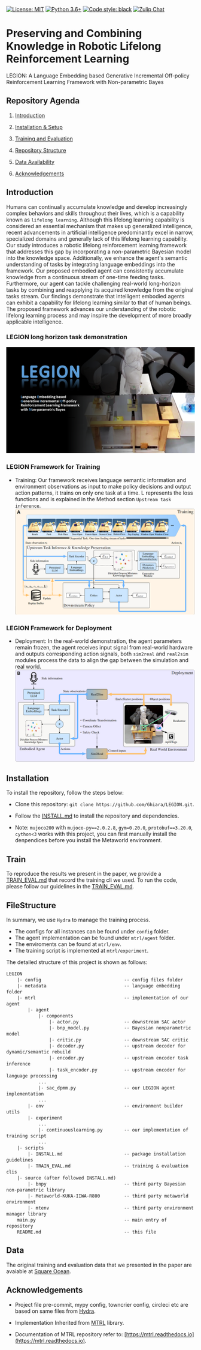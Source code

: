 [![License: MIT](https://img.shields.io/badge/License-MIT-green.svg)](https://github.com/facebookresearch/mtrl/blob/main/LICENSE)
[![Python 3.6+](https://img.shields.io/badge/python-3.6+-blue.svg)](https://www.python.org/downloads/release/python-360/)
[![Code style: black](https://img.shields.io/badge/code%20style-black-000000.svg)](https://github.com/psf/black)
[![Zulip Chat](https://img.shields.io/badge/zulip-join_chat-brightgreen.svg)](https://mtenv.zulipchat.com)

# Preserving and Combining Knowledge in Robotic Lifelong Reinforcement Learning

LEGION: A Language Embedding based Generative Incremental Off-policy Reinforcement Learning Framework with Non-parametric Bayes


## Repository Agenda

1. [Introduction](#Introduction)

2. [Installation & Setup](#Installation)

3. [Training and Evaluation](#Train)

4. [Repository Structure](#FileStructure)

5. [Data Availability](#Data)

6. [Acknowledgements](#Acknowledgements)

## Introduction

Humans can continually accumulate knowledge and develop increasingly complex behaviors and skills throughout their lives, which is a capability known as `lifelong learning`. 
Although this lifelong learning capability is considered an essential mechanism that makes up generalized intelligence, recent advancements in artificial intelligence predominantly excel in narrow, specialized domains and generally lack of this lifelong learning capability.
Our study introduces a robotic lifelong reinforcement learning framework that addresses this gap by incorporating a non-parametric Bayesian model into the knowledge space.
Additionally, we enhance the agent's semantic understanding of tasks by integrating language embeddings into the framework.
Our proposed embodied agent can consistently accumulate knowledge from a continuous stream of one-time feeding tasks. 
Furthermore, our agent can tackle challenging real-world long-horizon tasks by combining and reapplying its acquired knowledge from the original tasks stream.
Our findings demonstrate that intelligent embodied agents can exhibit a capability for lifelong learning similar to that of human beings.
The proposed framework advances our understanding of the robotic lifelong learning process and may inspire the development of more broadly applicable intelligence.

### LEGION long horizon task demonstration
[![Movie1](/docs/static/images/movie_cover.png "Long horzion task demonstration")](https://www.cit.tum.de/cit/startseite/)
### LEGION Framework for Training
- Training: Our framework receives language semantic information and environment observations 
          as input to make policy decisions and output action patterns, it trains on only one task at a time. L
          represents the loss functions and is explained in the Method section `Upstream task inference`.
![train](/docs/static/images/framework_train.png "Framework for Lifelong reinforcement Learning")
### LEGION Framework for Deployment
- Deployment: In the real-world demonstration, the agent parameters remain frozen, the agent 
          receives input signal from real-world hardware and outputs corresponding action signals, both `sim2real` and `real2sim` 
          modules process the data to align the gap between the simulation and real world.
![deployment](/docs/static/images/framework_deployment.png "Deployment")

## Installation

To install the repository, follow the steps below:

* Clone this repository: `git clone https://github.com/Ghiara/LEGION.git`.

* Follow the [INSTALL.md](scripts/INSTALL.md) to install the repository and dependencies.

* Note: `mujoco200` with `mujoco-py==2.0.2.8`, `gym=0.20.0`, `protobuf==3.20.0`, `cython<3` works with this project, you can first manually install the denpendices before you install the Metaworld environment.

## Train

To reproduce the results we present in the paper, we provide a [TRAIN_EVAL.md](scripts/TRAIN_EVAL.md) that record the training cli we used. To run the code, please follow our guidelines in the [TRAIN_EVAL.md](scripts/TRAIN_EVAL.md).


## FileStructure

In summary, we use `Hydra` to manage the training process. 
- The configs for all instances can be found under `config` folder. 
- The agent implementation can be found under `mtrl/agent` folder.
- The enviroments can be found at `mtrl/env`.
- The training script is implemented at `mtrl/experiment`.


The detailed structure of this project is shown as follows:

```
LEGION
    |- config                               -- config files folder
    |- metadata                             -- language embedding folder
    |- mtrl                                 -- implementation of our agent
        |- agent
            |- components
                |- actor.py                 -- downstream SAC actor
                |- bnp_model.py             -- Bayesian nonparametric model
                |- critic.py                -- downstream SAC critic
                |- decoder.py               -- upstream decoder for dynamic/semantic rebuild
                |- encoder.py               -- upstream encoder task inference
                |- task_encoder.py          -- upstream encoder for language processing
            ...
            |- sac_dpmm.py                  -- our LEGION agent implementation
            ...
        |- env                              -- environment builder utils
        |- experiment
            ...
            |- continuouslearning.py        -- our implementation of training script
            ...           
    |- scripts
        |- INSTALL.md                       -- package installation guidelines
        |- TRAIN_EVAL.md                    -- training & evaluation clis
    |- source (after followed INSTALL.md)
        |- bnpy                             -- third party Bayesian non-parametric library
        |- Metaworld-KUKA-IIWA-R800         -- third party metaworld environment
        |- mtenv                            -- third party environment manager library
    main.py                                 -- main entry of repository
    README.md                               -- this file
```


## Data

The original training and evaluation data that we presented in the paper are avaiable at [Square Ocean](https://codeocean.com/capsule/6151918/tree).


## Acknowledgements

* Project file pre-commit, mypy config, towncrier config, circleci etc are based on same files from [Hydra](https://github.com/facebookresearch/hydra).

* Implementation Inherited from [MTRL](https://mtrl.readthedocs.io/en/latest/index.html) library. 

* Documentation of MTRL repository refer to: [https://mtrl.readthedocs.io](https://mtrl.readthedocs.io).